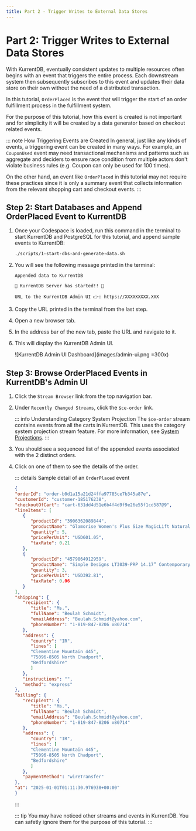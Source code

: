 ```yaml
---
title: Part 2 - Trigger Writes to External Data Stores
---
```


# Part 2: Trigger Writes to External Data Stores

With KurrentDB, eventually consistent updates to multiple resources often begins with an event that triggers the entire process. Each downstream system then subsequently subscribes to this event and updates their data store on their own without the need of a distributed transaction.

In this tutorial, `OrderPlaced` is the event that will trigger the start of an order fulfillment process in the fulfillment system. 

For the purpose of this tutorial, how this event is created is not important and for simplicity it will be created by a data generator based on checkout related events.

::: note How Triggering Events are Created
In general, just like any kinds of events, a triggering event can be created in many ways. For example, an `CouponUsed` event may need transactional mechanisms and patterns such as aggregate and deciders to ensure race condition from multiple actors don't violate business rules (e.g. Coupon can only be used for 100 times).

On the other hand, an event like `OrderPlaced` in this tutorial may not require these practices since it is only a summary event that collects information from the relevant shopping cart and checkout events.
:::

## Step 2: Start Databases and Append OrderPlaced Event to KurrentDB

1. Once your Codespace is loaded, run this command in the terminal to start KurrentDB and PostgreSQL for this tutorial, and append sample events to KurrentDB:

   ```sh
   ./scripts/1-start-dbs-and-generate-data.sh
   ```

2. You will see the following message printed in the terminal:

   ```
   Appended data to KurrentDB

   🚀 KurrentDB Server has started!! 🚀

   URL to the KurrentDB Admin UI 👉: https://XXXXXXXXX.XXX
   ```

3. Copy the URL printed in the terminal from the last step.

4. Open a new browser tab. 

5. In the address bar of the new tab, paste the URL and navigate to it.

6. This will display the KurrentDB Admin UI.
   
   ![KurrentDB Admin UI Dashboard](images/admin-ui.png =300x)

## Step 3: Browse OrderPlaced Events in KurrentDB's Admin UI

1. Click the `Stream Browser` link from the top navigation bar.

2. Under `Recently Changed Streams`, click the `$ce-order` link.

   ::: info Understanding Category System Projection
   The `$ce-order` stream contains events from all the carts in KurrentDB. This uses the category system projection stream feature. For more information, see [System Projections](https://docs.kurrent.io/server/v25.0/features/projections/system.html#by-category).
   :::

3. You should see a sequenced list of the appended events associated with the 2 distinct orders.

4. Click on one of them to see the details of the order.

   ::: details Sample detail of an `OrderPlaced` event

   ```json
   {
   "orderId": "order-b0d1a15a21d24ffa97785ce7b345a87e",
   "customerId": "customer-185176238",
   "checkoutOfCart": "cart-631dd4d51e6b4f4d9f9e26e55f1cd587@9",
   "lineItems": [
      {
         "productId": "3906362089844",
         "productName": "Glamorise Women's Plus Size MagicLift Natural Shape Bra Wirefree #1210",
         "quantity": 5,
         "pricePerUnit": "USD601.05",
         "taxRate": 0.21
      },
      {
         "productId": "4579864912959",
         "productName": "Simple Designs LT3039-PRP 14.17” Contemporary Mosaic Tiled Glass Genie Standard Table Lamp with Matching Fabric Shade for Home Décor, Bedroom, Living Room, Foyer, Office, Purple",
         "quantity": 3,
         "pricePerUnit": "USD392.81",
         "taxRate": 0.06
      }
   ],
   "shipping": {
      "recipient": {
         "title": "Ms.",
         "fullName": "Beulah Schmidt",
         "emailAddress": "Beulah.Schmidt@yahoo.com",
         "phoneNumber": "1-819-847-8206 x80714"
      },
      "address": {
         "country": "IR",
         "lines": [
         "Clementine Mountain 445",
         "75096-8505 North Chadport",
         "Bedfordshire"
         ]
      },
      "instructions": "",
      "method": "express"
   },
   "billing": {
      "recipient": {
         "title": "Ms.",
         "fullName": "Beulah Schmidt",
         "emailAddress": "Beulah.Schmidt@yahoo.com",
         "phoneNumber": "1-819-847-8206 x80714"
      },
      "address": {
         "country": "IR",
         "lines": [
         "Clementine Mountain 445",
         "75096-8505 North Chadport",
         "Bedfordshire"
         ]
      },
      "paymentMethod": "wireTransfer"
   },
   "at": "2025-01-01T01:11:30.976938+00:00"
   }					
   ```
   :::

   ::: tip
   You may have noticed other streams and events in KurrentDB. You can safetly ignore them for the purpose of this tutorial. 
   :::